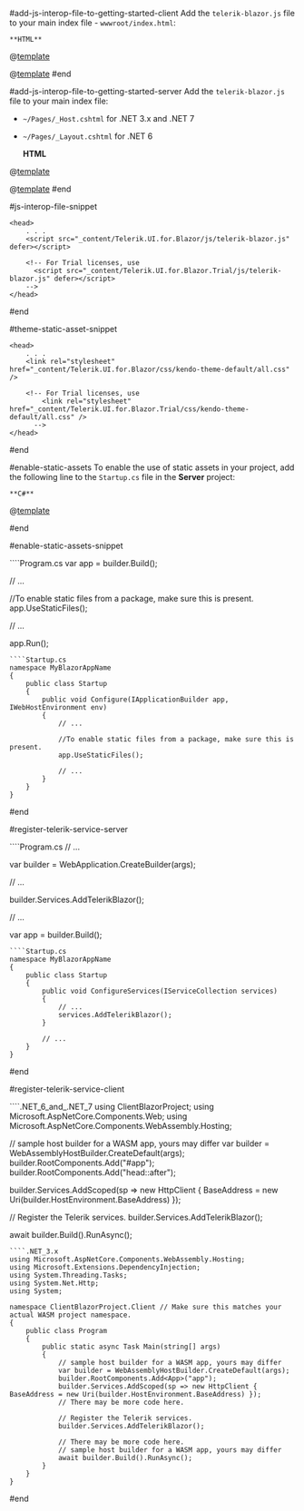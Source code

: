 #add-js-interop-file-to-getting-started-client
 Add the `telerik-blazor.js` file to your main index file - `wwwroot/index.html`:

    **HTML**
    
@[template](/_contentTemplates/common/js-interop-file.md#js-interop-file-snippet)

@[template](/_contentTemplates/common/js-interop-file.md#enable-static-assets)
#end

#add-js-interop-file-to-getting-started-server
 Add the `telerik-blazor.js` file to your main index file:
 
 * `~/Pages/_Host.cshtml` for .NET 3.x and .NET 7
 * `~/Pages/_Layout.cshtml` for .NET 6

    **HTML**

@[template](/_contentTemplates/common/js-interop-file.md#js-interop-file-snippet)

@[template](/_contentTemplates/common/js-interop-file.md#enable-static-assets)
#end

#js-interop-file-snippet
````
<head>
    . . .
    <script src="_content/Telerik.UI.for.Blazor/js/telerik-blazor.js" defer></script>

    <!-- For Trial licenses, use
      <script src="_content/Telerik.UI.for.Blazor.Trial/js/telerik-blazor.js" defer></script>
    -->
</head>
````
#end

#theme-static-asset-snippet
````
<head>
    . . .
    <link rel="stylesheet" href="_content/Telerik.UI.for.Blazor/css/kendo-theme-default/all.css" />

    <!-- For Trial licenses, use
        <link rel="stylesheet" href="_content/Telerik.UI.for.Blazor.Trial/css/kendo-theme-default/all.css" />
      -->
</head>
````
#end

#enable-static-assets
    To enable the use of static assets in your project, add the following line to the `Startup.cs` file in the **Server** project:


    **C#**
    
@[template](/_contentTemplates/common/js-interop-file.md#enable-static-assets-snippet)

#end

#enable-static-assets-snippet
<div class="skip-repl"></div>
````Program.cs
var app = builder.Build();

// ...

//To enable static files from a package, make sure this is present.
app.UseStaticFiles();

// ...

app.Run();
````
````Startup.cs
namespace MyBlazorAppName
{
    public class Startup
    {
        public void Configure(IApplicationBuilder app, IWebHostEnvironment env)
        {
            // ...

            //To enable static files from a package, make sure this is present.
            app.UseStaticFiles();

            // ...
        }
    }
}
````
#end

#register-telerik-service-server
<div class="skip-repl"></div>
````Program.cs
// ...

var builder = WebApplication.CreateBuilder(args);

// ...

builder.Services.AddTelerikBlazor();

// ...

var app = builder.Build();
````
````Startup.cs
namespace MyBlazorAppName
{
    public class Startup
    {
        public void ConfigureServices(IServiceCollection services)
        {
            // ...
            services.AddTelerikBlazor();
        }

        // ...
    }
}
````
#end

#register-telerik-service-client
<div class="skip-repl"></div>
````.NET_6_and_.NET_7
using ClientBlazorProject;
using Microsoft.AspNetCore.Components.Web;
using Microsoft.AspNetCore.Components.WebAssembly.Hosting;

// sample host builder for a WASM app, yours may differ
var builder = WebAssemblyHostBuilder.CreateDefault(args);
builder.RootComponents.Add<App>("#app");
builder.RootComponents.Add<HeadOutlet>("head::after");

builder.Services.AddScoped(sp => new HttpClient { BaseAddress = new Uri(builder.HostEnvironment.BaseAddress) });

// Register the Telerik services.
builder.Services.AddTelerikBlazor();

await builder.Build().RunAsync();
````
````.NET_3.x
using Microsoft.AspNetCore.Components.WebAssembly.Hosting;
using Microsoft.Extensions.DependencyInjection;
using System.Threading.Tasks;
using System.Net.Http;
using System;
        
namespace ClientBlazorProject.Client // Make sure this matches your actual WASM project namespace.
{
    public class Program
    {
        public static async Task Main(string[] args)
        {
            // sample host builder for a WASM app, yours may differ
            var builder = WebAssemblyHostBuilder.CreateDefault(args);
            builder.RootComponents.Add<App>("app");
            builder.Services.AddScoped(sp => new HttpClient { BaseAddress = new Uri(builder.HostEnvironment.BaseAddress) });
            // There may be more code here.

            // Register the Telerik services.
            builder.Services.AddTelerikBlazor();

            // There may be more code here.
            // sample host builder for a WASM app, yours may differ
            await builder.Build().RunAsync();
        }
    }
}
````
#end